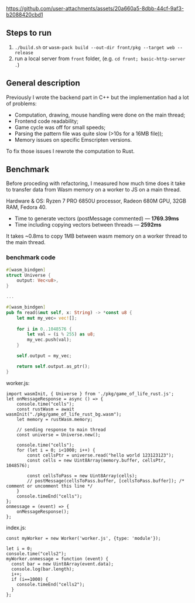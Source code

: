 https://github.com/user-attachments/assets/20a660a5-8dbb-44cf-9af3-b2088420cbd1

## Steps to run
1. `./build.sh` or `wasm-pack build --out-dir front/pkg --target web --release`
2. run a local server from `front` folder, (e.g. `cd front; basic-http-server .`)

## General description

Previously I wrote the backend part in C++ but the implementation had a lot of problems:
* Computation, drawing, mouse handling were done on the main thread;
* Frontend code readability;
* Game cycle was off for small speeds;
* Parsing the pattern file was quite slow (>10s for a 16MB file));
* Memory issues on specific Emscripten versions.

To fix those issues I rewrote the computation to Rust.

## Benchmark
Before proceding with refactoring, I measured how much time does it take to transfer data from Wasm memory on a worker to JS on a main thread.

Hardware & OS: Ryzen 7 PRO 6850U processor, Radeon 680M GPU, 32GB RAM, Fedora 40.

* Time to generate vectors (postMessage commented) &mdash; **1769.39ms**
* Time including copying vectors between threads &mdash; **2592ms**

It takes ~0.8ms to copy 1MB between wasm memory on a worker thread to the main thread.


### benchmark code
```lib.rs
#[wasm_bindgen]
struct Universe {
    output: Vec<u8>,  
}

...

#[wasm_bindgen]
pub fn read(&mut self, x: String) -> *const u8 { 
    let mut my_vec= vec![];
    
    for i in 0..1048576 {
        let val = (i % 255) as u8;
        my_vec.push(val);
    }

    self.output = my_vec;

    return self.output.as_ptr();
}
```

worker.js:
```
import wasmInit, { Universe } from './pkg/game_of_life_rust.js';
let onMessageResponse = async () => {
    console.time("cells");
    const rustWasm = await wasmInit("./pkg/game_of_life_rust_bg.wasm");
    let memory = rustWasm.memory;
    
    // sending response to main thread
    const universe = Universe.new();
    
    console.time("cells");
    for (let i = 0; i<1000; i++) {
        const cellsPtr = universe.read("hello world 123123123");
        const cells = new Uint8Array(memory.buffer, cellsPtr, 1048576);
        
        const cellsToPass = new Uint8Array(cells);
        // postMessage(cellsToPass.buffer, [cellsToPass.buffer]); /* comment or uncomment this line */
    }
    console.timeEnd("cells");
};
onmessage = (event) => {
    onMessageResponse();
};
```


index.js:
```
const myWorker = new Worker('worker.js', {type: 'module'});

let i = 0;
console.time("cells2");
myWorker.onmessage = function (event) {
  const bar = new Uint8Array(event.data);
  console.log(bar.length);
  i++;
  if (i==1000) {
    console.timeEnd("cells2");
  }
};
```

